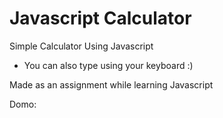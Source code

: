 # Javascript Calculator

Simple Calculator Using Javascript

- You can also type using your keyboard :)

Made as an assignment while learning Javascript

Domo: 
